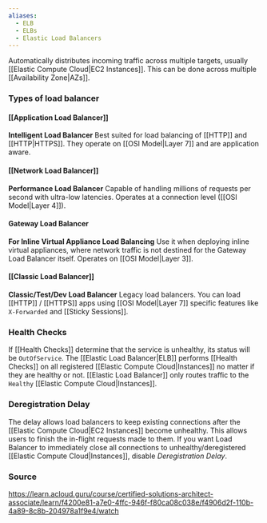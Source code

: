 ```yaml
---
aliases:
  - ELB
  - ELBs
  - Elastic Load Balancers
---
```

Automatically distributes incoming traffic across multiple targets, usually [[Elastic Compute Cloud|EC2 Instances]]. This can be done across multiple [[Availability Zone|AZs]].
### Types of load balancer
#### [[Application Load Balancer]]
**Intelligent Load Balancer**
Best suited for load balancing of [[HTTP]] and [[HTTP|HTTPS]].
They operate on [[OSI Model|Layer 7]] and are application aware.
#### [[Network Load Balancer]]
**Performance Load Balancer**
Capable of handling millions of requests per second with ultra-low latencies.
Operates at a connection level ([[OSI Model|Layer 4]]).
#### Gateway Load Balancer
**For Inline Virtual Appliance Load Balancing**
Use it when deploying inline virtual appliances, where network traffic is not destined for the Gateway Load Balancer itself.
Operates on [[OSI Model|Layer 3]].
#### [[Classic Load Balancer]]
**Classic/Test/Dev Load Balancer**
Legacy load balancers.
You can load [[HTTP]] / [[HTTPS]] apps using [[OSI Model|Layer 7]] specific features like `X-Forwarded` and [[Sticky Sessions]].
### Health Checks
If [[Health Checks]] determine that the service is unhealthy, its status will be `OutOfService`. The [[Elastic Load Balancer|ELB]] performs [[Health Checks]] on all registered [[Elastic Compute Cloud|Instances]] no matter if they are healthy or not.
[[Elastic Load Balancer]] only routes traffic to the `Healthy` [[Elastic Compute Cloud|Instances]].
### Deregistration Delay
The delay allows load balancers to keep existing connections after the [[Elastic Compute Cloud|EC2 Instances]] become unhealthy. This allows users to finish the in-flight requests made to them.
If you want Load Balancer to immediately close all connections to unhealthy/deregistered [[Elastic Compute Cloud|Instances]], disable *Deregistration Delay*.
### Source
https://learn.acloud.guru/course/certified-solutions-architect-associate/learn/f4200e81-a7e0-4ffc-946f-f80ca08c038e/f4906d2f-110b-4a89-8c8b-204978a1f9e4/watch      